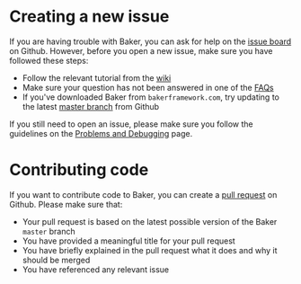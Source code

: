 # Creating a new issue

If you are having trouble with Baker, you can ask for help on the [issue board](https://github.com/Simbul/baker/issues) on Github. However, before you open a new issue, make sure you have followed these steps:

* Follow the relevant tutorial from the [wiki](https://github.com/Simbul/baker/wiki)
* Make sure your question has not been answered in one of the [FAQs](https://github.com/Simbul/baker/wiki/Baker-Walkthrough-FAQ-for-Newbies)
* If you've downloaded Baker from `bakerframework.com`, try updating to the latest [master branch](https://github.com/Simbul/baker/archive/master.zip) from Github

If you still need to open an issue, please make sure you follow the guidelines on the [Problems and Debugging](https://github.com/Simbul/baker/wiki/Problems-and-Debugging) page.

# Contributing code

If you want to contribute code to Baker, you can create a [pull request](https://help.github.com/articles/using-pull-requests) on Github. Please make sure that:

* Your pull request is based on the latest possible version of the Baker `master` branch
* You have provided a meaningful title for your pull request
* You have briefly explained in the pull request what it does and why it should be merged
* You have referenced any relevant issue
